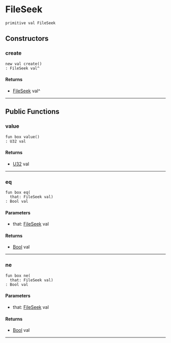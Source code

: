# FileSeek

```pony
primitive val FileSeek
```

## Constructors

### create

```pony
new val create()
: FileSeek val^
```

#### Returns

* [FileSeek](files-FileSeek) val^

---

## Public Functions

### value

```pony
fun box value()
: U32 val
```

#### Returns

* [U32](builtin-U32) val

---

### eq

```pony
fun box eq(
  that: FileSeek val)
: Bool val
```
#### Parameters

*   that: [FileSeek](files-FileSeek) val

#### Returns

* [Bool](builtin-Bool) val

---

### ne

```pony
fun box ne(
  that: FileSeek val)
: Bool val
```
#### Parameters

*   that: [FileSeek](files-FileSeek) val

#### Returns

* [Bool](builtin-Bool) val

---

